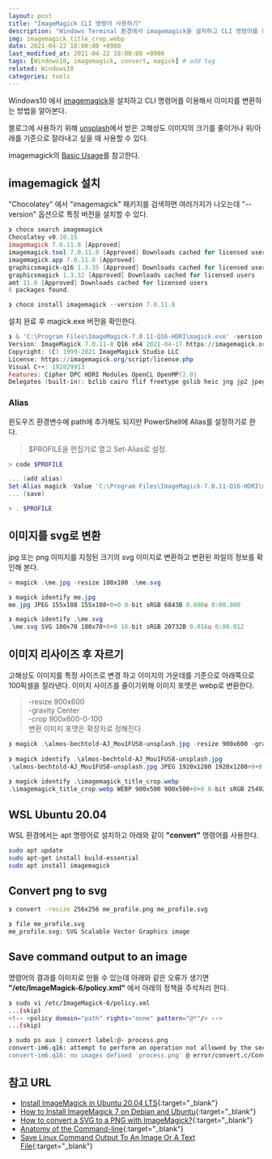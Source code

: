 ```yaml
---
layout: post
title: "ImageMagick CLI 명령어 사용하기"
description: "Windows Terminal 환경에서 imagemagick을 설치하고 CLI 명령어를 이용해서 이미지를 변환하는 방법을 알아본다."
img: imagemagick_title_crop.webp
date: 2021-04-22 18:00:00 +0900
last_modified_at: 2021-04-22 18:00:00 +0900
tags: [Windows10, imagemagick, convert, magick] # add tag
related: Windows10
categories: tools
---
```


Windows10 에서 [imagemagick](https://imagemagick.org/script/index.php)을 설치하고 CLI 명령어를 이용해서 이미지를 변환하는 방법을 알아본다.

블로그에 사용하기 위해 [unsplash](https://unsplash.com)에서 받은 고해상도 이미지의 크기를 줄이거나 위/아래를 기준으로 잘라내고 싶을 때 사용할 수 있다. 

imagemagick의 [Basic Usage](https://legacy.imagemagick.org/Usage/basics)를 참고한다. 

<!--more-->

## imagemagick 설치

"Chocolatey" 에서 "imagemagick" 패키지를 검색하면 여러가지가 나오는데 "--version" 옵션으로 특정 버전을 설치할 수 있다. 

```powershell
❯ choco search imagemagick
Chocolatey v0.10.15
imagemagick 7.0.11.8 [Approved]
imagemagick.tool 7.0.11.8 [Approved] Downloads cached for licensed users
imagemagick.app 7.0.11.8 [Approved]
graphicsmagick-q16 1.3.35 [Approved] Downloads cached for licensed users
graphicsmagick 1.3.32 [Approved] Downloads cached for licensed users
amt 11.0 [Approved] Downloads cached for licensed users
6 packages found. 

❯ choco install imagemagick --version 7.0.11.8
```

설치 완료 후 magick.exe 버전을 확인한다. 

```powershell
❯ & 'C:\Program Files\ImageMagick-7.0.11-Q16-HDRI\magick.exe' -version
Version: ImageMagick 7.0.11-8 Q16 x64 2021-04-17 https://imagemagick.org
Copyright: (C) 1999-2021 ImageMagick Studio LLC
License: https://imagemagick.org/script/license.php
Visual C++: 192829913
Features: Cipher DPC HDRI Modules OpenCL OpenMP(2.0)
Delegates (built-in): bzlib cairo flif freetype gslib heic jng jp2 jpeg jxl lcms lqr lzma openexr pangocairo png ps raw rsvg tiff webp xml zip zlib
```

### Alias 

윈도우즈 환경변수에 path에 추가해도 되지만 PowerShell에 Alias를 설정하기로 한다. 

> $PROFILE을 편집기로 열고 Set-Alias로 설정. 

```powershell
> code $PROFILE 

... (add alias)
Set-Alias magick -Value 'C:\Program Files\ImageMagick-7.0.11-Q16-HDRI\magick.exe' 
... (save)

> . $PROFILE 
```

## 이미지를 svg로 변환 

jpg 또는 png 이미지를 지정된 크기의 svg 이미지로 변환하고 변환된 파일의 정보를 확인해 본다. 

```powershell
> magick .\me.jpg -resize 100x100 .\me.svg

❯ magick identify me.jpg
me.jpg JPEG 155x108 155x108+0+0 8-bit sRGB 6843B 0.000u 0:00.000

❯ magick identify .\me.svg
.\me.svg SVG 100x70 100x70+0+0 16-bit sRGB 20732B 0.016u 0:00.012
```

## 이미지 리사이즈 후 자르기

고해상도 이미지를 특정 사이즈로 변경 하고 이미지의 가운데를 기준으로 아래쪽으로 100픽셀을 잘라낸다. 이미지 사이즈를 줄이기위해 이미지 포맷은 webp로 변환한다. 

> -resize 900x600  
> -gravity Center  
> -crop 900x600-0-100  
> 변환 이미지 포맷은 확장자로 정해진다.         

```powershell
❯ magick .\almos-bechtold-AJ_Mou1FUS8-unsplash.jpg -resize 900x600 -gravity Center -crop 900x600-0-100 imagemagick_title_crop.webp
 
❯ magick identify .\almos-bechtold-AJ_Mou1FUS8-unsplash.jpg
.\almos-bechtold-AJ_Mou1FUS8-unsplash.jpg JPEG 1920x1280 1920x1280+0+0 8-bit sRGB 428917B 0.000u 0:00.000
 
❯ magick identify .\imagemagick_title_crop.webp
.\imagemagick_title_crop.webp WEBP 900x500 900x500+0+0 8-bit sRGB 25492B 0.000u 0:00.008
```

## WSL Ubuntu 20.04

WSL 환경에서는 apt 명령어로 설치하고 아래와 같이 **"convert"** 명령어를 사용한다. 

```bash
sudo apt update
sudo apt-get install build-essential
sudo apt install imagemagick
```

## Convert png to svg

```bash
❯ convert -resize 256x256 me_profile.png me_profile.svg

❯ file me_profile.svg
me_profile.svg: SVG Scalable Vector Graphics image
```

## Save command output to an image

명령어의 결과를 이미지로 만들 수 있는데 아래와 같은 오류가 생기면 **"/etc/ImageMagick-6/policy.xml"** 에서 아래의 정책을 주석처리 한다. 

```bash
❯ sudo vi /etc/ImageMagick-6/policy.xml
...(skip)
<!-- <policy domain="path" rights="none" pattern="@*"/> -->
...(skip)
```

```bash
❯ sudo ps aux | convert label:@- process.png
convert-im6.q16: attempt to perform an operation not allowed by the security policy `@-' @ error/property.c/InterpretImageProperties/3666.
convert-im6.q16: no images defined `process.png' @ error/convert.c/ConvertImageCommand/3258.
```

## 참고 URL
- [Install ImageMagick in Ubuntu 20.04 LTS](https://techpiezo.com/linux/install-imagemagick-in-ubuntu-20-04-lts/){:target="_blank"}
- [How to Install ImageMagick 7 on Debian and Ubuntu](https://www.tecmint.com/install-imagemagick-on-debian-ubuntu/){:target="_blank"}
- [How to convert a SVG to a PNG with ImageMagick?](https://stackoverflow.com/questions/9853325/how-to-convert-a-svg-to-a-png-with-imagemagick){:target="_blank"}
- [Anatomy of the Command-line](https://imagemagick.org/script/command-line-processing.php){:target="_blank"}
- [Save Linux Command Output To An Image Or A Text File](https://ostechnix.com/save-linux-command-output-image-file/){:target="_blank"}
